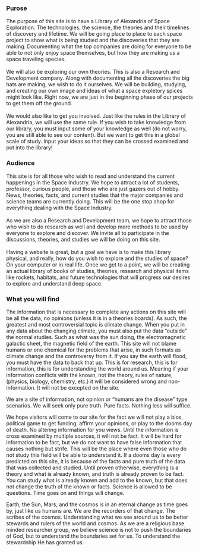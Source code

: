 <h3>Purose</h3>

<p>The purpose of this site is to have a Library of Alexandria of Space Exploration. The technologies, the science,
    the theories and their timelines of discovery and lifetime. We will be going place to place to each space project
    to show what is being studied and the discoveries that they are making. Documenting what the top companies are
    doing for everyone to be able to not only enjoy space themselves, but how they are making us a space traveling
    species.
    <br>
    <br>
    We will also be exploring our own theories. This is also a Research and Development company. Along with
    documenting all the discoveries the big hats are making, we wish to do it ourselves. We will be building,
    studying, and creating our own image and ideas of what a space expletory spices might look like. Right now, we are
    just in the beginning phase of our projects to get them off the ground.
    <br>
    <br>
    We would also like to get you involved. Just like the rules in the Library of Alexandria, we will use the same
    rule. If you wish to take knowledge from our library, you must input some of your knowledge as well (do not worry,
    you are still able to see our content). But we want to get this in a global scale of study. Input your ideas so
    that they can be crossed examined and put into the library!
</p>

<h3>Audience</h3>
<p>This site is for all those who wish to read and understand the current happenings in the Space Industry. We hope
    to attract a lot of students, professor, curious people, and those who are just gazers out of hobby. News,
    theories, facts, and current studies that the major companies and science teams are currently doing. This will be
    the one stop shop for everything dealing with the Space Industry.
    <br>
    <br>
    As we are also a Research and Development team, we hope to attract those who wish to do research as well and
    develop more methods to be used by everyone to explore and discover. We invite all to participate in the
    discussions, theories, and studies we will be doing on this site.
    <br>
    <br>
    Having a website is great, but a goal we have is to make this library physical, and really, how do you wish to
    explore and the studies of space? On your computer or in real life. Once we get to a point, we will be creating an
    actual library of books of studies, theories, research and physical items like rockets, habitats, and future
    technologies that will progress our desires to explore and understand deep space.
</p>

 <h3>What you will find</h3>
        <p>The information that is necessary to complete any actions on this site will be all the data, no opinions
            (unless
            it is in a theories boards). As such, the greatest and most controversial topic is climate change. When you
            put
            in any data about the changing climate, you must also put the data “outside” the normal studies. Such as
            what
            was the sun doing, the electromagnetic galactic sheet, the magnetic field of the earth. This site will not
            blame
            humans or one chemical for the problems that arise, in such formats as climate change and the controversy
            from
            it. If you say the earth will flood, you must have the data to back that up. This is for research, this is
            for
            information, this is for understanding the world around us. Meaning if your information conflicts with the
            known, not the theory, rules of nature, (physics, biology, chemistry, etc.) it will be considered wrong and
            non-information. It will not be excepted on the site.
        </p>
        <p>
            We are a site of information, not opinion or “humans are the disease” type scenarios. We will seek only pure
            truth. Pure facts. Nothing less will suffice.
        </p>
        <p>
            We hope visitors will come to our site for the fact we will not play a bios, political game to get funding,
            affirm your opinions, or play to the dooms day of death. No altering information for you views. Until the
            information is cross examined by multiple sources, it will not be fact. It will be hard for information to
            be
            fact, but we do not want to have false information that causes nothing but strife. This will be the place
            where
            even those who do not study this field will be able to understand it. If a dooms day is every predicted on
            this
            site, it is because of the facts and pure truth of the data that was collected and studied. Until proven
            otherwise, everything is a theory and what is already known, and truth is already proven to be fact. You can
            study what is already known and add to the known, but that does not change the truth of the known or facts.
            Science is allowed to be questions. Time goes on and things will change.
        </p>
        <p>
            Earth, the Sun, Mars, and the cosmos is in an eternal change as time goes by, just like us humans are. We
            are
            the recorders of that change. The scribes of the cosmos. Understanding what we see around us to be better
            stewards and rulers of the world and cosmos. As we are a religious base minded researcher group, we believe
            science is not to push the boundaries of God, but to understand the boundaries set for us. To understand the
            stewardship He has granted us.